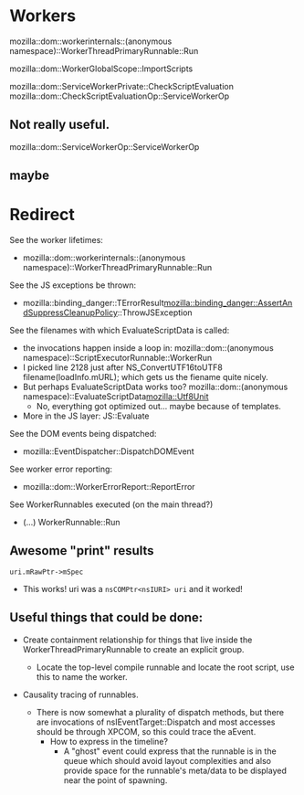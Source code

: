 
# Workers

mozilla::dom::workerinternals::(anonymous namespace)::WorkerThreadPrimaryRunnable::Run

mozilla::dom::WorkerGlobalScope::ImportScripts

mozilla::dom::ServiceWorkerPrivate::CheckScriptEvaluation
mozilla::dom::CheckScriptEvaluationOp::ServiceWorkerOp

## Not really useful.
mozilla::dom::ServiceWorkerOp::ServiceWorkerOp


## maybe

# Redirect

See the worker lifetimes:
- mozilla::dom::workerinternals::(anonymous namespace)::WorkerThreadPrimaryRunnable::Run

See the JS exceptions be thrown:
- mozilla::binding_danger::TErrorResult<mozilla::binding_danger::AssertAndSuppressCleanupPolicy>::ThrowJSException

See the filenames with which EvaluateScriptData is called:
- the invocations happen inside a loop in:
  mozilla::dom::(anonymous namespace)::ScriptExecutorRunnable::WorkerRun
- I picked line 2128 just after NS_ConvertUTF16toUTF8 filename(loadInfo.mURL);
  which gets us the fiename quite nicely.
- But perhaps EvaluateScriptData works too?
  mozilla::dom::(anonymous namespace)::EvaluateScriptData<mozilla::Utf8Unit>
  - No, everything got optimized out... maybe because of templates.
- More in the JS layer:
  JS::Evaluate

See the DOM events being dispatched:
- mozilla::EventDispatcher::DispatchDOMEvent

See worker error reporting:
- mozilla::dom::WorkerErrorReport::ReportError

See WorkerRunnables executed (on the main thread?)
- (...) WorkerRunnable::Run

## Awesome "print" results

`uri.mRawPtr->mSpec`
- This works!  uri was a `nsCOMPtr<nsIURI> uri` and it worked!

## Useful things that could be done:
- Create containment relationship for things that live inside the
  WorkerThreadPrimaryRunnable to create an explicit group.
  - Locate the top-level compile runnable and locate the root script, use this
    to name the worker.

- Causality tracing of runnables.
  - There is now somewhat a plurality of dispatch methods, but there are
    invocations of nsIEventTarget::Dispatch and most accesses should be through
    XPCOM, so this could trace the aEvent.
    - How to express in the timeline?
      - A "ghost" event could express that the runnable is in the queue which
        should avoid layout complexities and also provide space for the
        runnable's meta/data to be displayed near the point of spawning.
